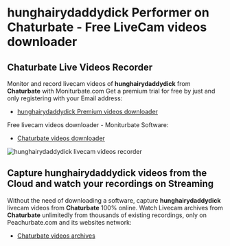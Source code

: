 # hunghairydaddydick Performer on Chaturbate - Free LiveCam videos downloader

## Chaturbate Live Videos Recorder

Monitor and record livecam videos of **hunghairydaddydick** from **Chaturbate** with Moniturbate.com
Get a premium trial for free by just and only registering with your Email address:
* [hunghairydaddydick Premium videos downloader](https://moniturbate.com/request-demo-licence-key.html)

Free livecam videos downloader - Moniturbate Software:
* [Chaturbate videos downloader](https://moniturbate.com/moniturbate-download-software.html)

![hunghairydaddydick livecam videos recorder](https://peachurnet.com/templates/moniturbate-software.png)


## Capture hunghairydaddydick videos from the Cloud and watch your recordings on Streaming

Without the need of downloading a software, capture **hunghairydaddydick** livecam videos from **Chaturbate** 100% online.
Watch Livecam archives from **Chaturbate** unlimitedly from thousands of existing recordings, only on Peachurbate.com and its websites network:
* [Chaturbate videos archives](https://peachurnet.com/)